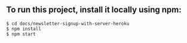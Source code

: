 ## To run this project, install it locally using npm:

```
$ cd docs/newsletter-signup-with-server-heroku
$ npm install
$ npm start
```

